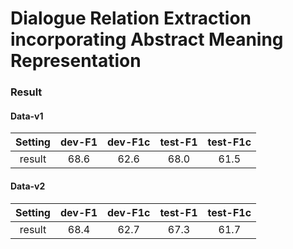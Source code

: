 # Dialogue Relation Extraction incorporating Abstract Meaning Representation
### Result

#### Data-v1

| Setting |  dev-F1  | dev-F1c  | test-F1 | test-F1c |
|:-------:| :----:  |:---:|  :----:  | :----:  |
| result  | 68.6 | 62.6  | 68.0 | 61.5 |

#### Data-v2

|Setting|  dev-F1  | dev-F1c  | test-F1 | test-F1c |
|  :----:  | :----:  |:---:|  :----:  | :----:  |
| result  | 68.4 | 62.7  | 67.3 | 61.7 | 


